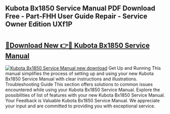 ## Kubota Bx1850 Service Manual PDF Download Free - Part-FHH User Guide Repair - Service Owner Edition UXf1P

# <h2><a href="http://bc9519.oget.top/?id=Kubota+Bx1850+Service+Manual">🔗Download New 👉🔴 Kubota Bx1850 Service Manual</a></h2>

[![Kubota Bx1850 Service Manual new download](https://i.imgur.com/5g1atiW.png)](http://bc9519.oget.top/?id=Kubota+Bx1850+Service+Manual)
Get Up and Running This manual simplifies the process of setting up and using your new Kubota Bx1850 Service Manual with clear instructions and illustrations. Troubleshooting Guide This section offers solutions to common issues encountered while using your Kubota Bx1850 Service Manual. Explore the possibilities of list of features with your new Kubota Bx1850 Service Manual. Your Feedback is Valuable Kubota Bx1850 Service Manual. We appreciate your input and are committed to providing you with exceptional service.
